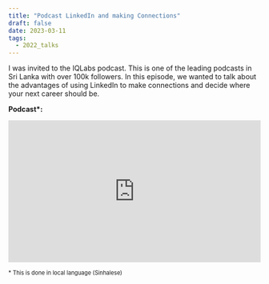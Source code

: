 ```yaml
---
title: "Podcast LinkedIn and making Connections"
draft: false
date: 2023-03-11
tags:
  - 2022_talks
---
```


I was invited to the IQLabs podcast. This is one of the leading podcasts in Sri Lanka with over 100k followers. In this episode, we wanted to talk about the advantages of using LinkedIn to make connections and decide where your next career should be.

**Podcast\*:**
<div style="position: relative; padding-bottom: 56.25%; height: 0; overflow: hidden;"> <iframe style="position: absolute; top: 0; left: 0; width: 100%; height: 100%;" src="https://www.youtube.com/watch?v=-faGSFWy0U0" frameborder="0" allow="accelerometer; autoplay; clipboard-write; encrypted-media; gyroscope; picture-in-picture" allowfullscreen></iframe> </div>

<span style="font-size:0.8em;"> * This is done in local language (Sinhalese)</span>